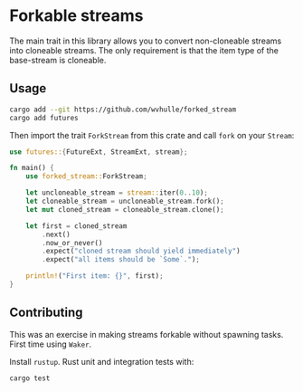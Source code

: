 # Forkable streams

The main trait in this library allows you to convert non-cloneable streams into cloneable streams. The only requirement is that the item type of the base-stream is cloneable.





## Usage 

```bash
cargo add --git https://github.com/wvhulle/forked_stream
cargo add futures
```

Then import the trait `ForkStream` from this crate and call `fork` on your `Stream`:

```rust
use futures::{FutureExt, StreamExt, stream};

fn main() {
    use forked_stream::ForkStream;

    let uncloneable_stream = stream::iter(0..10);
    let cloneable_stream = uncloneable_stream.fork();
    let mut cloned_stream = cloneable_stream.clone();

    let first = cloned_stream
        .next()
        .now_or_never()
        .expect("cloned stream should yield immediately")
        .expect("all items should be `Some`.");

    println!("First item: {}", first);
}

```


## Contributing

This was an exercise in making streams forkable without spawning tasks. First time using `Waker`.

Install `rustup`. Rust unit and integration tests with:

```bash
cargo test
```